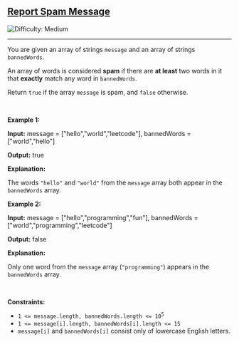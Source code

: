 <h2><a href="https://leetcode.com/problems/report-spam-message">Report Spam Message</a></h2> <img src='https://img.shields.io/badge/Difficulty-Medium-orange' alt='Difficulty: Medium' /><hr><p>You are given an array of strings <code>message</code> and an array of strings <code>bannedWords</code>.</p>

<p>An array of words is considered <strong>spam</strong> if there are <strong>at least</strong> two words in it that <b>exactly</b> match any word in <code>bannedWords</code>.</p>

<p>Return <code>true</code> if the array <code>message</code> is spam, and <code>false</code> otherwise.</p>

<p>&nbsp;</p>
<p><strong class="example">Example 1:</strong></p>

<div class="example-block">
<p><strong>Input:</strong> <span class="example-io">message = [&quot;hello&quot;,&quot;world&quot;,&quot;leetcode&quot;], bannedWords = [&quot;world&quot;,&quot;hello&quot;]</span></p>

<p><strong>Output:</strong> <span class="example-io">true</span></p>

<p><strong>Explanation:</strong></p>

<p>The words <code>&quot;hello&quot;</code> and <code>&quot;world&quot;</code> from the <code>message</code> array both appear in the <code>bannedWords</code> array.</p>
</div>

<p><strong class="example">Example 2:</strong></p>

<div class="example-block">
<p><strong>Input:</strong> <span class="example-io">message = [&quot;hello&quot;,&quot;programming&quot;,&quot;fun&quot;], bannedWords = [&quot;world&quot;,&quot;programming&quot;,&quot;leetcode&quot;]</span></p>

<p><strong>Output:</strong> <span class="example-io">false</span></p>

<p><strong>Explanation:</strong></p>

<p>Only one word from the <code>message</code> array (<code>&quot;programming&quot;</code>) appears in the <code>bannedWords</code> array.</p>
</div>

<p>&nbsp;</p>
<p><strong>Constraints:</strong></p>

<ul>
	<li><code>1 &lt;= message.length, bannedWords.length &lt;= 10<sup>5</sup></code></li>
	<li><code>1 &lt;= message[i].length, bannedWords[i].length &lt;= 15</code></li>
	<li><code>message[i]</code> and <code>bannedWords[i]</code> consist only of lowercase English letters.</li>
</ul>
